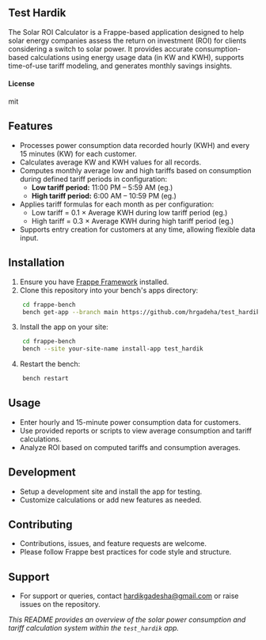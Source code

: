 ## Test Hardik

The Solar ROI Calculator is a Frappe-based application designed to help solar energy companies assess the return on investment (ROI) for clients considering a switch to solar power. It provides accurate consumption-based calculations using energy usage data (in KW and KWH), supports time-of-use tariff modeling, and generates monthly savings insights.

#### License

mit

## Features

- Processes power consumption data recorded hourly (KWH) and every 15 minutes (KW) for each customer.
- Calculates average KW and KWH values for all records.
- Computes monthly average low and high tariffs based on consumption during defined tariff periods in configuration:
  - **Low tariff period:** 11:00 PM – 5:59 AM (eg.)
  - **High tariff period:** 6:00 AM – 10:59 PM (eg.)
- Applies tariff formulas for each month as per configuration:
  - Low tariff = 0.1 × Average KWH during low tariff period (eg.)
  - High tariff = 0.3 × Average KWH during high tariff period (eg.)
- Supports entry creation for customers at any time, allowing flexible data input.

## Installation

1. Ensure you have [Frappe Framework](https://frappeframework.com/docs/user/en/installation) installed.
2. Clone this repository into your bench's apps directory:

```bash
    cd frappe-bench
    bench get-app --branch main https://github.com/hrgadeha/test_hardik
```

3. Install the app on your site:

```bash
    cd frappe-bench
    bench --site your-site-name install-app test_hardik
```

4. Restart the bench:

```bash
    bench restart
```

## Usage

- Enter hourly and 15-minute power consumption data for customers.
- Use provided reports or scripts to view average consumption and tariff calculations.
- Analyze ROI based on computed tariffs and consumption averages.

## Development

- Setup a development site and install the app for testing.
- Customize calculations or add new features as needed.

## Contributing

- Contributions, issues, and feature requests are welcome.
- Please follow Frappe best practices for code style and structure.

## Support

- For support or queries, contact hardikgadesha@gmail.com or raise issues on the repository.

*This README provides an overview of the solar power consumption and tariff calculation system within the `test_hardik` app.*
